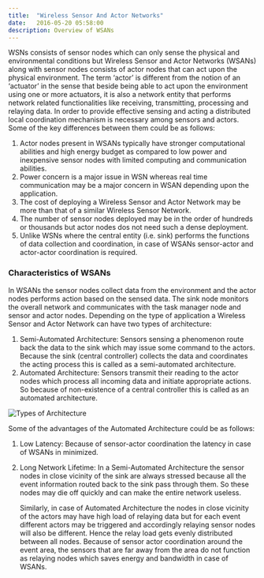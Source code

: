 ```yaml
---
title:  "Wireless Sensor And Actor Networks"
date:   2016-05-20 05:58:00
description: Overview of WSANs
---
```


WSNs consists of sensor nodes which can only sense the physical and environmental conditions but Wireless Sensor and Actor Networks (WSANs) along with sensor nodes consists of actor nodes that can act upon the physical environment. The term ‘actor’ is different from the notion of an ‘actuator’ in the sense that beside being able to act upon the environment using one or more actuators, it is also a network entity that performs network related functionalities like receiving, transmitting, processing and relaying data.   In order to provide effective sensing and acting a distributed local coordination mechanism is necessary among sensors and actors. Some of the key differences between them could be as follows:

1. Actor nodes present in WSANs typically have stronger computational abilities and high energy budget as compared to low power and inexpensive sensor nodes with limited computing and communication abilities.
2. Power concern is a major issue in WSN whereas real time communication may be a major concern in WSAN depending upon the application.
3. The cost of deploying a Wireless Sensor and Actor Network may be more than that of a similar Wireless Sensor Network.
4. The number of sensor nodes deployed may be in the order of hundreds or thousands but actor nodes dos not need such a dense deployment.
5. Unlike WSNs where the central entity (i.e. sink) performs the functions of data collection and coordination, in case of WSANs sensor-actor and actor-actor coordination is required.

### Characteristics of WSANs

In WSANs the sensor nodes collect data from the environment and the actor nodes performs action based on the sensed data. The sink node monitors the overall network and communicates with the task manager node and sensor and actor nodes. Depending on the type of application a Wireless Sensor and Actor Network can have two types of architecture:

1. Semi-Automated Architecture:  Sensors sensing a phenomenon route back the data to the sink which may issue some command to the actors. Because the sink (central controller) collects the data and coordinates the acting process this is called as a semi-automated architecture. 
2. Automated Architecture: Sensors transmit their reading to the actor nodes which process all incoming data and initiate appropriate actions. So because of non-existence of a central controller this is called as an automated architecture.

![Types of Architecture](../../assets/images/wsan.PNG)

Some of the advantages of the Automated Architecture could be as follows:

1. Low Latency:  Because of sensor-actor coordination the latency in case of WSANs in minimized.
2. Long Network Lifetime: In a Semi-Automated Architecture the sensor nodes in close vicinity of the sink are always stressed because all the event information routed back to the sink pass through them. So these nodes may die off quickly and can make the entire network useless.

   Similarly, in case of Automated Architecture the nodes in close vicinity of the actors may have high load of relaying data but for each event different actors may be triggered and accordingly relaying sensor nodes will also be different. Hence the relay load gets evenly distributed between all nodes. Because of sensor actor coordination around the event area, the sensors that are far away from the area do not function as relaying nodes which saves energy and bandwidth in case of WSANs.


